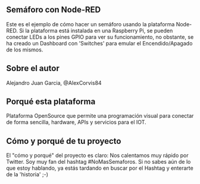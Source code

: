 ## Semáforo con Node-RED
Este es el ejemplo de cómo hacer un semáforo usando la plataforma Node-RED. 
Si la plataforma está instalada en una Raspberry Pi, se pueden conectar LEDs a los pines GPIO para ver su funcionamiento, no obstante, se ha creado un Dashboard con 'Switches' para emular el Encendido/Apagado de los mismos.

## Sobre el autor
Alejandro Juan Garcia, @AlexCorvis84

## Porqué esta plataforma
Plataforma OpenSource que permite una programación visual para conectar de forma sencilla, hardware, APIs y servicios para el IOT.

## Cómo y porqué de tu proyecto
El "cómo y porqué" del proyecto es claro: Nos calentamos muy rápido por Twitter.
Soy muy fan del hashtag #NoMasSemaforos. Si no sabes aún de lo que estoy hablando, ya estás tardando en buscar por el Hashtag y enterarte de la 'historia' ;-)
